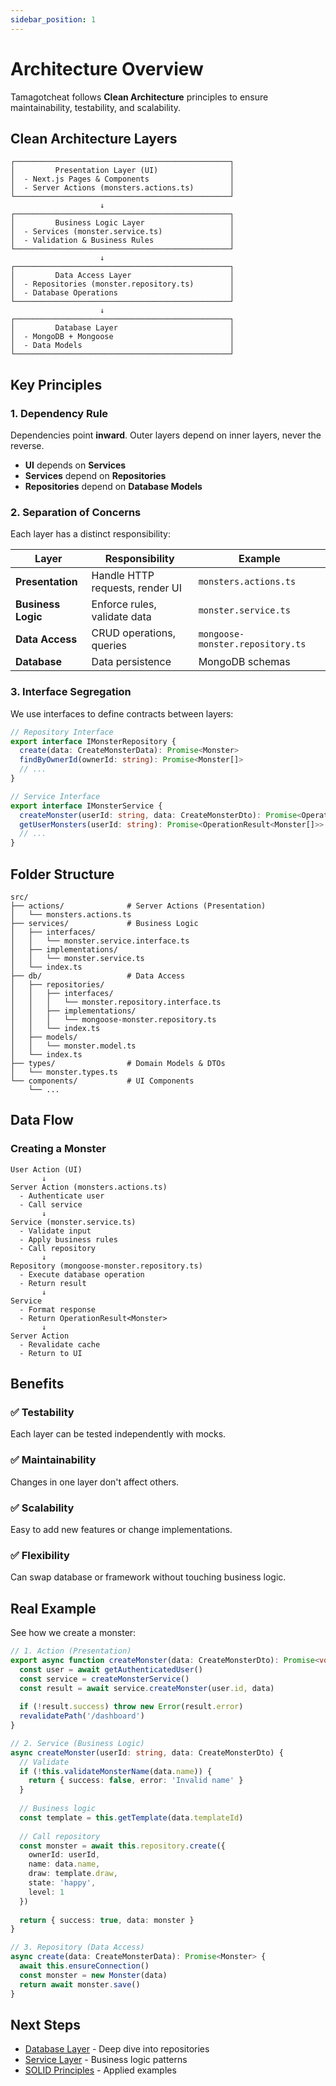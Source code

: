 ```yaml
---
sidebar_position: 1
---
```


# Architecture Overview

Tamagotcheat follows **Clean Architecture** principles to ensure maintainability, testability, and scalability.

## Clean Architecture Layers

```
┌────────────────────────────────────────────────┐
│         Presentation Layer (UI)                │
│  - Next.js Pages & Components                  │
│  - Server Actions (monsters.actions.ts)        │
└────────────────────────────────────────────────┘
                    ↓
┌────────────────────────────────────────────────┐
│         Business Logic Layer                   │
│  - Services (monster.service.ts)               │
│  - Validation & Business Rules                 │
└────────────────────────────────────────────────┘
                    ↓
┌────────────────────────────────────────────────┐
│         Data Access Layer                      │
│  - Repositories (monster.repository.ts)        │
│  - Database Operations                         │
└────────────────────────────────────────────────┘
                    ↓
┌────────────────────────────────────────────────┐
│         Database Layer                         │
│  - MongoDB + Mongoose                          │
│  - Data Models                                 │
└────────────────────────────────────────────────┘
```

## Key Principles

### 1. Dependency Rule

Dependencies point **inward**. Outer layers depend on inner layers, never the reverse.

- **UI** depends on **Services**
- **Services** depend on **Repositories**
- **Repositories** depend on **Database Models**

### 2. Separation of Concerns

Each layer has a distinct responsibility:

| Layer | Responsibility | Example |
|-------|---------------|---------|
| **Presentation** | Handle HTTP requests, render UI | `monsters.actions.ts` |
| **Business Logic** | Enforce rules, validate data | `monster.service.ts` |
| **Data Access** | CRUD operations, queries | `mongoose-monster.repository.ts` |
| **Database** | Data persistence | MongoDB schemas |

### 3. Interface Segregation

We use interfaces to define contracts between layers:

```typescript
// Repository Interface
export interface IMonsterRepository {
  create(data: CreateMonsterData): Promise<Monster>
  findByOwnerId(ownerId: string): Promise<Monster[]>
  // ...
}

// Service Interface
export interface IMonsterService {
  createMonster(userId: string, data: CreateMonsterDto): Promise<OperationResult<Monster>>
  getUserMonsters(userId: string): Promise<OperationResult<Monster[]>>
  // ...
}
```

## Folder Structure

```
src/
├── actions/              # Server Actions (Presentation)
│   └── monsters.actions.ts
├── services/             # Business Logic
│   ├── interfaces/
│   │   └── monster.service.interface.ts
│   ├── implementations/
│   │   └── monster.service.ts
│   └── index.ts
├── db/                   # Data Access
│   ├── repositories/
│   │   ├── interfaces/
│   │   │   └── monster.repository.interface.ts
│   │   ├── implementations/
│   │   │   └── mongoose-monster.repository.ts
│   │   └── index.ts
│   ├── models/
│   │   └── monster.model.ts
│   └── index.ts
├── types/                # Domain Models & DTOs
│   └── monster.types.ts
└── components/           # UI Components
    └── ...
```

## Data Flow

### Creating a Monster

```
User Action (UI)
       ↓
Server Action (monsters.actions.ts)
  - Authenticate user
  - Call service
       ↓
Service (monster.service.ts)
  - Validate input
  - Apply business rules
  - Call repository
       ↓
Repository (mongoose-monster.repository.ts)
  - Execute database operation
  - Return result
       ↓
Service
  - Format response
  - Return OperationResult<Monster>
       ↓
Server Action
  - Revalidate cache
  - Return to UI
```

## Benefits

### ✅ Testability
Each layer can be tested independently with mocks.

### ✅ Maintainability
Changes in one layer don't affect others.

### ✅ Scalability
Easy to add new features or change implementations.

### ✅ Flexibility
Can swap database or framework without touching business logic.

## Real Example

See how we create a monster:

```typescript
// 1. Action (Presentation)
export async function createMonster(data: CreateMonsterDto): Promise<void> {
  const user = await getAuthenticatedUser()
  const service = createMonsterService()
  const result = await service.createMonster(user.id, data)
  
  if (!result.success) throw new Error(result.error)
  revalidatePath('/dashboard')
}

// 2. Service (Business Logic)
async createMonster(userId: string, data: CreateMonsterDto) {
  // Validate
  if (!this.validateMonsterName(data.name)) {
    return { success: false, error: 'Invalid name' }
  }
  
  // Business logic
  const template = this.getTemplate(data.templateId)
  
  // Call repository
  const monster = await this.repository.create({
    ownerId: userId,
    name: data.name,
    draw: template.draw,
    state: 'happy',
    level: 1
  })
  
  return { success: true, data: monster }
}

// 3. Repository (Data Access)
async create(data: CreateMonsterData): Promise<Monster> {
  await this.ensureConnection()
  const monster = new Monster(data)
  return await monster.save()
}
```

## Next Steps

- [Database Layer](./database-layer) - Deep dive into repositories
- [Service Layer](./service-layer) - Business logic patterns
- [SOLID Principles](./solid-principles) - Applied examples
